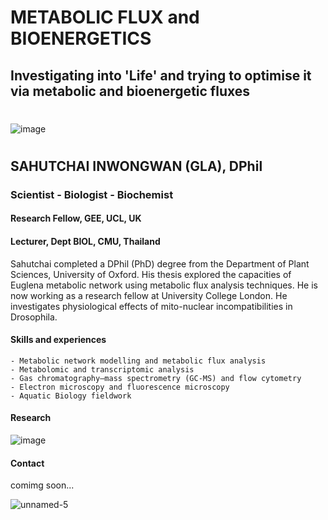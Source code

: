 # METABOLIC FLUX and BIOENERGETICS

## Investigating into 'Life' and trying to optimise it via metabolic and bioenergetic fluxes
#   
![image](https://user-images.githubusercontent.com/77986547/166149035-60d30a67-26a2-4fab-8b53-5bdbeb3591dc.png) 
#  
## SAHUTCHAI INWONGWAN (GLA), DPhil
### Scientist - Biologist - Biochemist
#### Research Fellow, GEE, UCL, UK 
#### Lecturer, Dept BIOL, CMU, Thailand

Sahutchai completed a DPhil (PhD) degree from the Department of Plant Sciences, University of Oxford. 
His thesis explored the capacities of Euglena metabolic network using metabolic flux analysis techniques. 
He is now working as a research fellow at University College London. 
He investigates physiological effects of mito-nuclear incompatibilities in Drosophila.


#### Skills and experiences
```
- Metabolic network modelling and metabolic flux analysis
- Metabolomic and transcriptomic analysis
- Gas chromatography–mass spectrometry (GC-MS) and flow cytometry
- Electron microscopy and fluorescence microscopy 
- Aquatic Biology fieldwork
```

#### Research

![image](https://user-images.githubusercontent.com/77986547/166148802-3c007cad-c7c6-4a68-8932-6bcd3de69fe4.png)


#### Contact
comimg soon...

![unnamed-5](https://user-images.githubusercontent.com/77986547/166148973-b247c06c-0b85-4042-a590-12fdbff6ca1e.jpg)
